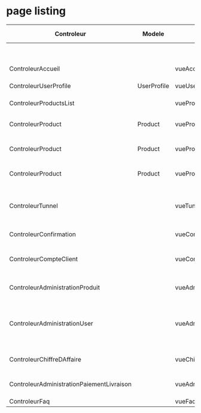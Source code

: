# page listing

|Controleur|Modele|Vue|Description|Niveau d'autorisation|Attribué à|Priorité|
|---|---|---|---|---|---|---|
||||Inscription/ creation compte|tous|Baudouin & Quentin|1|
|ControleurAccueil||vueAccueil|page d'accueil + identification|tous|Nicolas & Vincent|1|
|ControleurUserProfile|UserProfile|vueUserProfile|page de profil utilisateur|tous|Nicolas & Vincent|1|
|ControleurProductsList||vueProductsList|page liste produits|tous|Guillaume & Qi|1|
|ControleurProduct|Product|vueProduct|page produit 1 (gestion du panier/ formulaire de recherche)|tous||2|
|ControleurProduct|Product|vueProduct|page produit 2 (gestion du panier/ formulaire de recherche)|tous|Magaly & Cuize|2|
|ControleurProduct|Product|vueProduct|page produit 3 (gestion du panier/ formulaire de recherche)|tous||2|
|ControleurTunnel||vueTunnel|tunnel de commande (recap panier + selection livraison + choix paiement) en une ou plusieurs page|tous|Francis & Kevin|3|
|ControleurConfirmation||vueConfirmation|page de confirmation (pour les architectes)|tous|Nicolas & Vincent|3|
|ControleurCompteClient||vueCompteClient|recapitulatif compte client (moteur de recherche par date de commande)|admin|Sylvain & Timothée|4|
|ControleurAdministrationProduit||vueAdministrationProduit|administration produit (ajout prd + modif prix + gestion des categories)|admin|Pierre & Julien|4|
|ControleurAdministrationUser||vueAdministrationUser|administration user limiter a role admin (validation compte/ gestion autorisation/suppression de compte)|admin|Romain & Vivien|4|
|ControleurChiffreDAffaire||vueChiffreDAffaire|visu chiffre d'affaire (formulaire de recherche mois/année)|admin|Quentin|4|
|ControleurAdministrationPaiementLivraison||vueAdministrationPaiementLivraison|administration des moyens de paiement et mode de livraison|admin|Baudouin|4|
|ControleurFaq||vueFaq|faq|tous||5|
